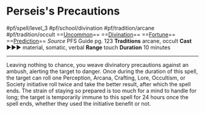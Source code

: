 # Perseis's Precautions
#pf/spell/level_3 #pf/school/divination #pf/tradition/arcane #pf/tradition/occult
==[Uncommon](../../../Traits/Uncommon.md)== ==[Divination](../../../Traits/Divination.md)== ==[Fortune](../../../Traits/Fortune.md)== ==[Prediction](../../../Traits/Prediction.md)==
*Source* PFS Guide pg. 123
**Traditions** arcane, occult
**Cast** ►►► material, somatic, verbal
**Range** touch
**Duration** 10 minutes

---
Leaving nothing to chance, you weave divinatory precautions against an ambush, alerting the target to danger. Once during the duration of this spell, the target can roll one Perception, Arcana, Crafting, Lore, Occultism, or Society initiative roll twice and take the better result, after which the spell ends. The strain of staying so prepared is too much for a mind to handle for long; the target is temporarily immune to this spell for 24 hours once the spell ends, whether they used the initiative benefit or not.